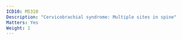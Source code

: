 ```yaml
---
ICD10: M5310
Description: "Cervicobrachial syndrome: Multiple sites in spine"
Matters: Yes
Weight: 1
---
```


